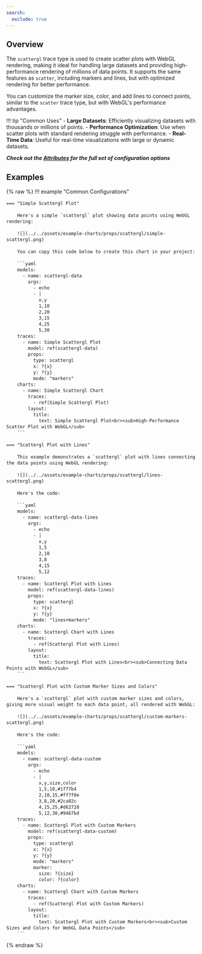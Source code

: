 ```yaml
---
search:
  exclude: true
---
```

<!--start-->
## Overview

The `scattergl` trace type is used to create scatter plots with WebGL rendering, making it ideal for handling large datasets and providing high-performance rendering of millions of data points. It supports the same features as `scatter`, including markers and lines, but with optimized rendering for better performance.

You can customize the marker size, color, and add lines to connect points, similar to the `scatter` trace type, but with WebGL's performance advantages.

!!! tip "Common Uses"
    - **Large Datasets**: Efficiently visualizing datasets with thousands or millions of points.
    - **Performance Optimization**: Use when scatter plots with standard rendering struggle with performance.
    - **Real-Time Data**: Useful for real-time visualizations with large or dynamic datasets.

_**Check out the [Attributes](../configuration/Trace/Props/Scattergl/#attributes) for the full set of configuration options**_

## Examples

{% raw %}
!!! example "Common Configurations"

    === "Simple Scattergl Plot"

        Here's a simple `scattergl` plot showing data points using WebGL rendering:

        ![](../../assets/example-charts/props/scattergl/simple-scattergl.png)

        You can copy this code below to create this chart in your project:

        ```yaml
        models:
          - name: scattergl-data
            args:
              - echo
              - |
                x,y
                1,10
                2,20
                3,15
                4,25
                5,30
        traces:
          - name: Simple Scattergl Plot
            model: ref(scattergl-data)
            props:
              type: scattergl
              x: ?{x}
              y: ?{y}
              mode: "markers"
        charts:
          - name: Simple Scattergl Chart
            traces:
              - ref(Simple Scattergl Plot)
            layout:
              title:
                text: Simple Scattergl Plot<br><sub>High-Performance Scatter Plot with WebGL</sub>
        ```

    === "Scattergl Plot with Lines"

        This example demonstrates a `scattergl` plot with lines connecting the data points using WebGL rendering:

        ![](../../assets/example-charts/props/scattergl/lines-scattergl.png)

        Here's the code:

        ```yaml
        models:
          - name: scattergl-data-lines
            args:
              - echo
              - |
                x,y
                1,5
                2,10
                3,8
                4,15
                5,12
        traces:
          - name: Scattergl Plot with Lines
            model: ref(scattergl-data-lines)
            props:
              type: scattergl
              x: ?{x}
              y: ?{y}
              mode: "lines+markers"
        charts:
          - name: Scattergl Chart with Lines
            traces:
              - ref(Scattergl Plot with Lines)
            layout:
              title:
                text: Scattergl Plot with Lines<br><sub>Connecting Data Points with WebGL</sub>
        ```

    === "Scattergl Plot with Custom Marker Sizes and Colors"

        Here's a `scattergl` plot with custom marker sizes and colors, giving more visual weight to each data point, all rendered with WebGL:

        ![](../../assets/example-charts/props/scattergl/custom-markers-scattergl.png)

        Here's the code:

        ```yaml
        models:
          - name: scattergl-data-custom
            args:
              - echo
              - |
                x,y,size,color
                1,5,10,#1f77b4
                2,10,15,#ff7f0e
                3,8,20,#2ca02c
                4,15,25,#d62728
                5,12,30,#9467bd
        traces:
          - name: Scattergl Plot with Custom Markers
            model: ref(scattergl-data-custom)
            props:
              type: scattergl
              x: ?{x}
              y: ?{y}
              mode: "markers"
              marker:
                size: ?{size}
                color: ?{color}
        charts:
          - name: Scattergl Chart with Custom Markers
            traces:
              - ref(Scattergl Plot with Custom Markers)
            layout:
              title:
                text: Scattergl Plot with Custom Markers<br><sub>Custom Sizes and Colors for WebGL Data Points</sub>
        ```

{% endraw %}
<!--end-->
